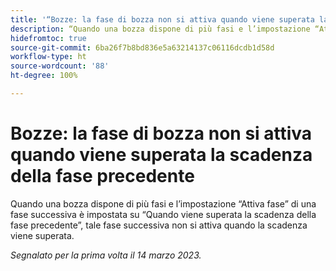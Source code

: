 ```yaml
---
title: '“Bozze: la fase di bozza non si attiva quando viene superata la scadenza della fase precedente”'
description: “Quando una bozza dispone di più fasi e l’impostazione “Attiva fase” di una fase successiva è impostata su “Quando viene superata la scadenza della fase precedente”, tale fase successiva non si attiva quando la scadenza viene superata.”
hidefromtoc: true
source-git-commit: 6ba26f7b8bd836e5a63214137c06116dcdb1d58d
workflow-type: ht
source-wordcount: '88'
ht-degree: 100%

---
```



# Bozze: la fase di bozza non si attiva quando viene superata la scadenza della fase precedente

<!--This article is on the WF and WFP TOC-->

Quando una bozza dispone di più fasi e l’impostazione “Attiva fase” di una fase successiva è impostata su “Quando viene superata la scadenza della fase precedente”, tale fase successiva non si attiva quando la scadenza viene superata.

_Segnalato per la prima volta il 14 marzo 2023._

